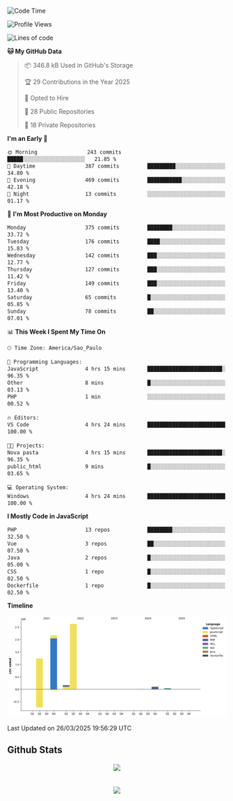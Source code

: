  
<!--START_SECTION:waka-->
![Code Time](http://img.shields.io/badge/Code%20Time-1%2C848%20hrs%2039%20mins-blue)

![Profile Views](http://img.shields.io/badge/Profile%20Views-0-blue)

![Lines of code](https://img.shields.io/badge/From%20Hello%20World%20I%27ve%20Written-6.3%20million%20lines%20of%20code-blue)

**🐱 My GitHub Data** 

> 📦 346.8 kB Used in GitHub's Storage 
 > 
> 🏆 29 Contributions in the Year 2025
 > 
> 💼 Opted to Hire
 > 
> 📜 28 Public Repositories 
 > 
> 🔑 18 Private Repositories 
 > 
**I'm an Early 🐤** 

```text
🌞 Morning                243 commits         █████░░░░░░░░░░░░░░░░░░░░   21.85 % 
🌆 Daytime                387 commits         █████████░░░░░░░░░░░░░░░░   34.80 % 
🌃 Evening                469 commits         ███████████░░░░░░░░░░░░░░   42.18 % 
🌙 Night                  13 commits          ░░░░░░░░░░░░░░░░░░░░░░░░░   01.17 % 
```
📅 **I'm Most Productive on Monday** 

```text
Monday                   375 commits         ████████░░░░░░░░░░░░░░░░░   33.72 % 
Tuesday                  176 commits         ████░░░░░░░░░░░░░░░░░░░░░   15.83 % 
Wednesday                142 commits         ███░░░░░░░░░░░░░░░░░░░░░░   12.77 % 
Thursday                 127 commits         ███░░░░░░░░░░░░░░░░░░░░░░   11.42 % 
Friday                   149 commits         ███░░░░░░░░░░░░░░░░░░░░░░   13.40 % 
Saturday                 65 commits          █░░░░░░░░░░░░░░░░░░░░░░░░   05.85 % 
Sunday                   78 commits          ██░░░░░░░░░░░░░░░░░░░░░░░   07.01 % 
```


📊 **This Week I Spent My Time On** 

```text
🕑︎ Time Zone: America/Sao_Paulo

💬 Programming Languages: 
JavaScript               4 hrs 15 mins       ████████████████████████░   96.35 % 
Other                    8 mins              █░░░░░░░░░░░░░░░░░░░░░░░░   03.13 % 
PHP                      1 min               ░░░░░░░░░░░░░░░░░░░░░░░░░   00.52 % 

🔥 Editors: 
VS Code                  4 hrs 24 mins       █████████████████████████   100.00 % 

🐱‍💻 Projects: 
Nova pasta               4 hrs 15 mins       ████████████████████████░   96.35 % 
public_html              9 mins              █░░░░░░░░░░░░░░░░░░░░░░░░   03.65 % 

💻 Operating System: 
Windows                  4 hrs 24 mins       █████████████████████████   100.00 % 
```

**I Mostly Code in JavaScript** 

```text
PHP                      13 repos            ████████░░░░░░░░░░░░░░░░░   32.50 % 
Vue                      3 repos             ██░░░░░░░░░░░░░░░░░░░░░░░   07.50 % 
Java                     2 repos             █░░░░░░░░░░░░░░░░░░░░░░░░   05.00 % 
CSS                      1 repo              █░░░░░░░░░░░░░░░░░░░░░░░░   02.50 % 
Dockerfile               1 repo              █░░░░░░░░░░░░░░░░░░░░░░░░   02.50 % 
```



**Timeline**

![Lines of Code chart](https://raw.githubusercontent.com/MaueDev/MaueDev/main/assets/bar_graph.png)


 Last Updated on 26/03/2025 19:56:29 UTC
<!--END_SECTION:waka-->

## Github Stats  
<div align="center"><img src="https://github-readme-stats.vercel.app/api/top-langs/?username=MaueDev&hide_border=true&layout=compact" align="center" /></div>  

<br/>  

<br/>  

<div align="center">
<img src="https://komarev.com/ghpvc/?username=MaueDev&&style=flat-square" align="center" />
</div>  
  
